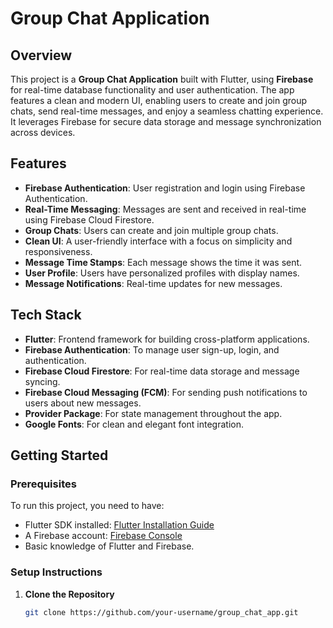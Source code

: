 # Group Chat Application

## Overview

This project is a **Group Chat Application** built with Flutter, using **Firebase** for real-time database functionality and user authentication. The app features a clean and modern UI, enabling users to create and join group chats, send real-time messages, and enjoy a seamless chatting experience. It leverages Firebase for secure data storage and message synchronization across devices.

## Features

- **Firebase Authentication**: User registration and login using Firebase Authentication.
- **Real-Time Messaging**: Messages are sent and received in real-time using Firebase Cloud Firestore.
- **Group Chats**: Users can create and join multiple group chats.
- **Clean UI**: A user-friendly interface with a focus on simplicity and responsiveness.
- **Message Time Stamps**: Each message shows the time it was sent.
- **User Profile**: Users have personalized profiles with display names.
- **Message Notifications**: Real-time updates for new messages.

## Tech Stack

- **Flutter**: Frontend framework for building cross-platform applications.
- **Firebase Authentication**: To manage user sign-up, login, and authentication.
- **Firebase Cloud Firestore**: For real-time data storage and message syncing.
- **Firebase Cloud Messaging (FCM)**: For sending push notifications to users about new messages.
- **Provider Package**: For state management throughout the app.
- **Google Fonts**: For clean and elegant font integration.

## Getting Started

### Prerequisites

To run this project, you need to have:
- Flutter SDK installed: [Flutter Installation Guide](https://flutter.dev/docs/get-started/install)
- A Firebase account: [Firebase Console](https://console.firebase.google.com/)
- Basic knowledge of Flutter and Firebase.

### Setup Instructions

1. **Clone the Repository**
   ```bash
   git clone https://github.com/your-username/group_chat_app.git

 
 
